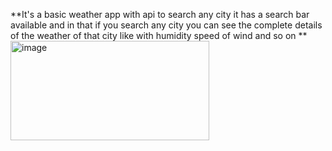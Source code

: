 **It's a basic weather app with api to search any city it has a search bar available and in that if you search  any city you can see the complete details of the weather of that city like with humidity
speed of wind and so on **
<img width="318" height="159" alt="image" src="https://github.com/user-attachments/assets/a9d916a5-48aa-4c60-991a-d85d355d690b" />


